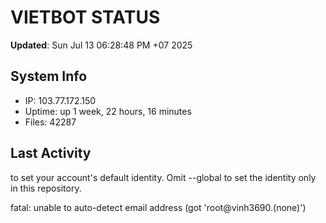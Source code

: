 # VIETBOT STATUS
**Updated**: Sun Jul 13 06:28:48 PM +07 2025

## System Info
- IP: 103.77.172.150
- Uptime: up 1 week, 22 hours, 16 minutes
- Files: 42287

## Last Activity

to set your account's default identity.
Omit --global to set the identity only in this repository.

fatal: unable to auto-detect email address (got 'root@vinh3690.(none)')
